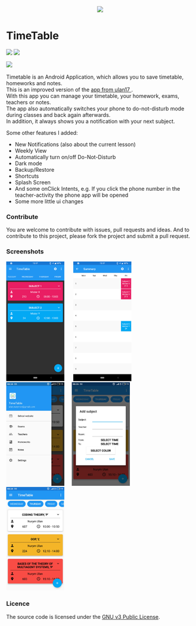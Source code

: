 <h1 align=center>
<img src="logo-files/horizontal.png" width=50%>
</h1>

# TimeTable

<img src="https://img.shields.io/f-droid/v/com.asdoi.timetable.svg"> <img src="https://img.shields.io/github/release/asdoi/TimeTable.svg?logo=github">

<a href="https://f-droid.org/en/packages/com.asdoi.timetable/"><img src="https://fdroid.gitlab.io/artwork/badge/get-it-on.png" height="130"></a>

Timetable is an Android Application, which allows you to save timetable, homeworks and notes.<br>
This is an improved version of the <a href="https://github.com/ulan17/TimeTable">app from ulan17 </a>.<br>
With this app you can manage your timetable, your homework, exams, teachers or notes.<br>
The app also automatically switches your phone to do-not-disturb mode during classes and back again afterwards.<br>
In addition, it always shows you a notification with your next subject.<br>

Some other features I added:
<ul><li>New Notifications (also about the current lesson)</li><li>Weekly View</li><li>Automatically turn on/off Do-Not-Disturb</li><li>Dark mode</li><li>Backup/Restore</li><li>Shortcuts</li><li>Splash Screen</li><li>And some onClick Intents, e.g. If you click the phone number in the teacher-activity the phone app will be opened</li><li>Some more little ui changes</li></ul>

### Contribute

You are welcome to contribute with issues, pull requests and ideas. And to contribute to this project, please fork the project and submit a pull request. 

### Screenshots
<img alt="1 screenshot" src="fastlane/metadata/android/en-US/images/phoneScreenshots/timetable_screenshot_1.png" width="31%" style="max-width:100%;"> &nbsp;&nbsp;&nbsp;&nbsp; <img alt="1 screenshot" src="fastlane/metadata/android/en-US/images/phoneScreenshots/timetable_screenshot_2.png" width="31%" style="max-width:100%;">
<br>
<img alt="1 screenshot" src="fastlane/metadata/android/en-US/images/phoneScreenshots/timetable_screenshot_3.jpg" width="31%" style="max-width:100%;">&nbsp;&nbsp;&nbsp;&nbsp; <img alt="1 screenshot" src="fastlane/metadata/android/en-US/images/phoneScreenshots/timetable_screenshot_4.jpg" width="31%" style="max-width:100%;">&nbsp;&nbsp;&nbsp;&nbsp; <img alt="1 screenshot" src="fastlane/metadata/android/en-US/images/phoneScreenshots/timetable_screenshot_5.jpg" width="31%" style="max-width:100%;">

### Licence

The source code is licensed under the [GNU v3 Public License](https://github.com/ulan17/TimeTable/blob/master/LICENSE). 
